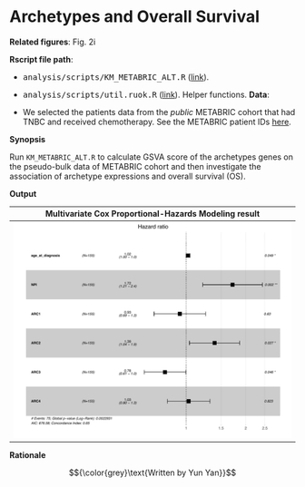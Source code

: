 <!-- Written by Yun Yan -->

# Archetypes and Overall Survival

**Related figures**: Fig. 2i

**Rscript file path**: 

- <kbd>analysis/scripts/KM_METABRIC_ALT.R</kbd> ([link](https://github.com/navinlabcode/tnbc-chemo/blob/main/analysis/scripts/KM_METABRIC_ALT.R)). 
- <kbd>analysis/scripts/util.ruok.R</kbd> ([link](https://github.com/navinlabcode/tnbc-chemo/blob/main/analysis/scripts/util.ruok.R)). Helper functions. 
**Data**:

- We selected the patients data from the *public* METABRIC cohort that had TNBC and received chemotherapy. See the METABRIC patient IDs [here](https://github.com/navinlabcode/tnbc-chemo/tree/main/other/METABRIC).  

**Synopsis**

Run `KM_METABRIC_ALT.R` to calculate GSVA score of the archetypes genes on the pseudo-bulk data of METABRIC cohort and then investigate the association of archetype expressions and overall survival (OS). 

**Output**

| Multivariate Cox Proportional-Hazards Modeling result                                                                                                             |
| ----------------------------------------------------------------------------------------------------------------------------------------------------------------- |
| <img src="https://github.com/navinlabcode/tnbc-chemo/blob/main/website_images/analysis/archetype/ggforest.ssgsea.OS_STATUS.zscored.pdf.png?raw=true" width="600"> |



**Rationale**


$${\color{grey}\text{Written by Yun Yan}}$$
